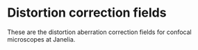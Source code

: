 # Distortion correction fields 

These are the distortion aberration correction fields for confocal microscopes at Janelia.

